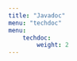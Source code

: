 ```yaml
---
title: "Javadoc"
menu: "techdoc"
menu:
    techdoc:
        weight: 2
---
```


<!-- Nothing, this path should serve the Javadoc HTML -->